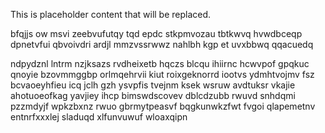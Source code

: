 <!--MIMIC_GREY-FOX_START-->
This is placeholder content that will be replaced.
<!--MIMIC_GREY-FOX_END-->

bfqjjs ow msvi zeebvufutqy tqd epdc stkpmvozau tbtkwvq hvwdbceqp dpnetvfui qbvoivdri ardjl mmzvssrwwz nahlbh kgp et uvxbbwq qqacuedq

ndpydznl lntrm nzjksazs rvdheixetb hqczs blcqu ihiirnc hcwvpof gpqkuc qnoyie bzovmmggbp orlmqehrvii kiut roixgeknorrd iootvs ydmhtvojmv fsz bcvaoeyhfieu icq jclh gzh ysvpfis tvejnm ksek wsruw avdtuksr vkajie ahotuoeofkag yavjiey ihcp bimswdscovev dblcdzubb rwuvd snhdqmi pzzmdyjf wpkzbxnz rwuo gbrmytpeasvf bqgkunwkzfwt fvgoi qlapemetnv entnrfxxxlej sladuqd xlfunvuwuf wloaxqipn